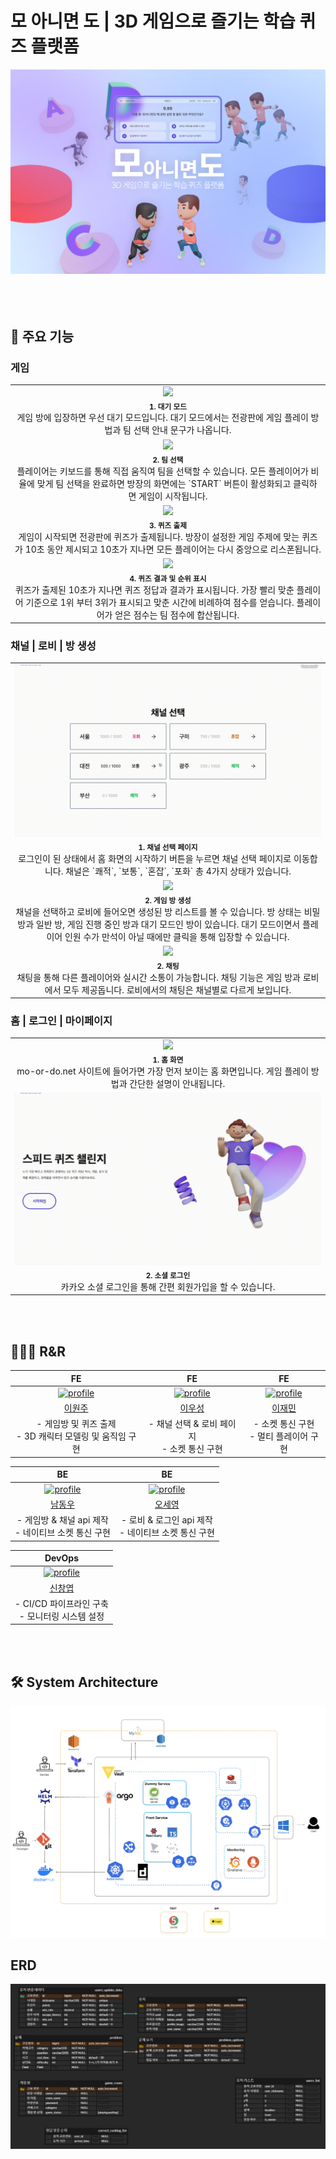 # 모 아니면 도 | 3D 게임으로 즐기는 학습 퀴즈 플랫폼

![image](./README.assets/thumbnail.png)
</br></br>
</br></br>

## 🌟 주요 기능

### 게임

<table>
  <tbody>
    <tr>
      <td align="center" valign="top" width="25%" ><img width="100%" src="./README.assets/대기모드.gif"/><br /><sub><b>1. 대기 모드 </b></sub><br />
      게임 방에 입장하면 우선 대기 모드입니다. 대기 모드에서는 전광판에 게임 플레이 방법과 팀 선택 안내 문구가 나옵니다.
      </td>
    </tr>
    <tr>
      <td align="center" valign="top" width="25%" ><img width="100%" src="./README.assets/팀-선택-및-시작-버튼-활성화.gif"/><br /><sub><b>2. 팀 선택</b></sub><br />
      플레이어는 키보드를 통해 직접 움직여 팀을 선택할 수 있습니다. 모든 플레이어가 비율에 맞게 팀 선택을 완료하면 방장의 화면에는 `START` 버튼이 활성화되고 클릭하면 게임이 시작됩니다.
      </td>
    </tr>
    <tr>
      <td align="center" valign="top" width="25%" ><img width="100%" src="./README.assets/퀴즈-출제.gif"/><br /><sub><b>3. 퀴즈 출제</b></sub><br />
      게임이 시작되면 전광판에 퀴즈가 출제됩니다. 방장이 설정한 게임 주제에 맞는 퀴즈가 10초 동안 제시되고 10초가 지나면 모든 플레이어는 다시 중앙으로 리스폰됩니다.
      </td>
    </tr>
    <tr>
      <td align="center" valign="top" width="25%" ><img width="100%" src="./README.assets/정답-및-등수-표시.gif"/><br /><sub><b>4. 퀴즈 결과 및 순위 표시</b></sub><br />
      퀴즈가 출제된 10초가 지나면 퀴즈 정답과 결과가 표시됩니다. 가장 빨리 맞춘 플레이어 기준으로 1위 부터 3위가 표시되고 맞춘 시간에 비례하여 점수를 얻습니다. 플레이어가 얻은 점수는 팀 점수에 합산됩니다.
      </td>
    </tr>
  </tbody>
</table>


### 채널 | 로비 | 방 생성

<table>
  <tbody>
    <tr>
      <td align="center" valign="top" width="25%" ><img width="100%" src="./README.assets/채널-선택.gif"/><br /><sub><b>1. 채널 선택 페이지</b></sub><br />
      로그인이 된 상태에서 홈 화면의 시작하기 버튼을 누르면 채널 선택 페이지로 이동합니다. 채널은 `쾌적`, `보통`, `혼잡`, `포화` 총 4가지 상태가 있습니다.
      </td>
    </tr>
    <tr>
      <td align="center" valign="top" width="25%" ><img width="100%" src="./README.assets/게임방_생성.gif"/><br /><sub><b>2. 게임 방 생성</b></sub><br />
      채널을 선택하고 로비에 들어오면 생성된 방 리스트를 볼 수 있습니다. 방 상태는 비밀 방과 일반 방, 게임 진행 중인 방과 대기 모드인 방이 있습니다. 대기 모드이면서 플레이어 인원 수가 만석이 아닐 때에만 클릭을 통해 입장할 수 있습니다.
      </td>
    </tr>
    <tr>
      <td align="center" valign="top" width="25%" ><img width="100%" src="./README.assets/채팅.gif"/><br /><sub><b>2. 채팅</b></sub><br />
      채팅을 통해 다른 플레이어와 실시간 소통이 가능합니다. 채팅 기능은 게임 방과 로비에서 모두 제공돕니다. 로비에서의 채팅은 채널별로 다르게 보입니다.
      </td>
    </tr>
  </tbody>
</table>

### 홈 | 로그인 | 마이페이지

<table>
  <tbody>
    <tr>
      <td align="center" valign="top" width="25%" ><img width="100%" src="./README.assets/홈화면.gif"/><br /><sub><b>1. 홈 화면</b></sub><br />
      mo-or-do.net 사이트에 들어가면 가장 먼저 보이는 홈 화면입니다. 게임 플레이 방법과 간단한 설명이 안내됩니다.
      </td>
    </tr>
    <tr>
      <td align="center" valign="top" width="25%" ><img width="100%" src="./README.assets/로그인.gif"/><br /><sub><b>2. 소셜 로그인</b></sub><br />
      카카오 소셜 로그인을 통해 간편 회원가입을 할 수 있습니다.
      </td>
    </tr>
  </tbody>
</table>

</br></br>

## 👩🏻‍💻 R&R

|                                                                       FE                                                                       |                                                                          FE                                                                          |                                                                        FE                                                                         |
| :--------------------------------------------------------------------------------------------------------------------------------------------: | :--------------------------------------------------------------------------------------------------------------------------------------------------: | :-----------------------------------------------------------------------------------------------------------------------------------------------: |
| <a href="https://github.com/3o14"><img src="https://avatars.githubusercontent.com/u/101818687?v=4" alt="profile" width="140" height="140"></a> | <a href="https://github.com/leewooseong"><img src="https://avatars.githubusercontent.com/u/42796944?v=4" alt="profile" width="140" height="140"></a> | <a href="https://github.com/Chosamee"><img src="https://avatars.githubusercontent.com/u/48636376?v=4" alt="profile" width="140" height="140"></a> |
|                                                       [이원주](https://github.com/3o14)                                                        |                                                       [이우성](https://github.com/leewooseong)                                                       |                                                       [이재민](https://github.com/Chosamee)                                                       |
|                                          - 게임방 및 퀴즈 출제 <br/>- 3D 캐릭터 모델링 및 움직임 구현                                          |                                                   - 채널 선택 & 로비 페이지 <br/>- 소켓 통신 구현                                                    |                                                    - 소켓 통신 구현 <br/>- 멀티 플레이어 구현                                                     |

|                                                                         BE                                                                         |                                                                        BE                                                                        |
| :------------------------------------------------------------------------------------------------------------------------------------------------: | :----------------------------------------------------------------------------------------------------------------------------------------------: |
| <a href="https://github.com/WhalesBob"><img src="https://avatars.githubusercontent.com/u/96509257?v=4" alt="profile" width="140" height="140"></a> | <a href="https://github.com/osy9536"><img src="https://avatars.githubusercontent.com/u/76714304?v=4" alt="profile" width="140" height="140"></a> |
|                                                       [남동우](https://github.com/WhalesBob)                                                       |                                                       [오세영](https://github.com/osy9536)                                                       |
|                                              - 게임방 & 채널 api 제작 <br/>- 네이티브 소켓 통신 구현                                               |                                             - 로비 & 로그인 api 제작 <br/>- 네이티브 소켓 통신 구현                                              |

|                                                                         DevOps                                                                          |
| :-----------------------------------------------------------------------------------------------------------------------------------------------------: |
| <a href="https://github.com/404-not-foundl"><img src="https://avatars.githubusercontent.com/u/69495305?v=4" alt="profile" width="140" height="140"></a> |
|                                                       [신창엽](https://github.com/404-not-foundl)                                                       |
|                                                          - CI/CD 파이프라인 구축 <br/>- 모니터링 시스템 설정 |

</br></br>

## 🛠️ System Architecture

![image](./README.assets/architecture.png)

## ERD

![image](./README.assets/erd.png)
